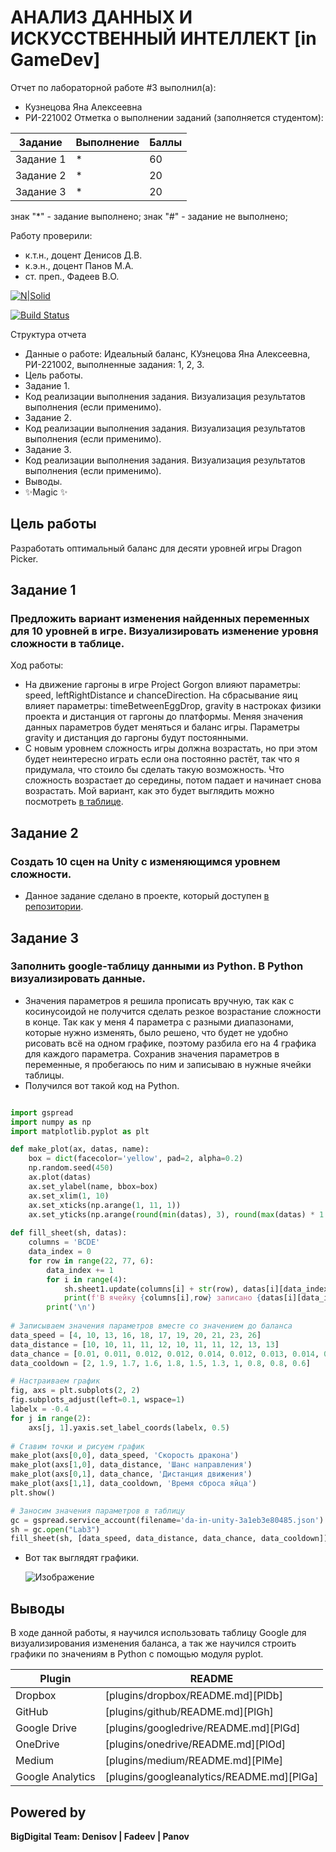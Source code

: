 # АНАЛИЗ ДАННЫХ И ИСКУССТВЕННЫЙ ИНТЕЛЛЕКТ [in GameDev]
Отчет по лабораторной работе #3 выполнил(а):
- Кузнецова Яна Алексеевна
- РИ-221002
Отметка о выполнении заданий (заполняется студентом):

| Задание | Выполнение | Баллы |
| ------ | ------ | ------ |
| Задание 1 | * | 60 |
| Задание 2 | * | 20 |
| Задание 3 | * | 20 |

знак "*" - задание выполнено; знак "#" - задание не выполнено;

Работу проверили:
- к.т.н., доцент Денисов Д.В.
- к.э.н., доцент Панов М.А.
- ст. преп., Фадеев В.О.

[![N|Solid](https://cldup.com/dTxpPi9lDf.thumb.png)](https://nodesource.com/products/nsolid)

[![Build Status](https://travis-ci.org/joemccann/dillinger.svg?branch=master)](https://travis-ci.org/joemccann/dillinger)

Структура отчета

- Данные о работе: Идеальный баланс, КУзнецова Яна Алексеевна, РИ-221002, выполненные задания: 1, 2, 3.
- Цель работы.
- Задание 1.
- Код реализации выполнения задания. Визуализация результатов выполнения (если применимо).
- Задание 2.
- Код реализации выполнения задания. Визуализация результатов выполнения (если применимо).
- Задание 3.
- Код реализации выполнения задания. Визуализация результатов выполнения (если применимо).
- Выводы.
- ✨Magic ✨

## Цель работы
Разработать оптимальный баланс для десяти уровней игры Dragon Picker.

## Задание 1
### Предложить вариант изменения найденных переменных для 10 уровней в игре. Визуализировать изменение уровня сложности в таблице. 
Ход работы:
- На движение гаргоны в игре Project Gorgon влияют параметры: speed, leftRightDistance и chanceDirection. На сбрасывание яиц влияет параметры: timeBetweenEggDrop, gravity в настроках физики проекта и дистанция от гаргоны до платформы. Меняя значения данных параметров будет меняться и баланс игры. Параметры gravity и дистанция до гаргоны будут постоянными.
-  С новым уровнем сложность игры должна возрастать, но при этом будет неинтересно играть если она постоянно растёт, так что я придумала, что стоило бы сделать такую возможность. Что сложность возрастает до середины, потом падает и начинает снова возрастать. Мой вариант, как это будет выглядить можно посмотреть [в таблице](https://onedrive.live.com/edit?id=DDB520549B046252!413&resid=DDB520549B046252!413&ithint=file%2cxlsx&ct=1699940107630&wdOrigin=OFFICECOM-WEB.START.UPLOAD&wdPreviousSessionSrc=HarmonyWeb&wdPreviousSession=d3ae7d67-cb80-401f-a511-841f1f2f5958&wdo=2&cid=ddb520549b046252).


## Задание 2
### Создать 10 сцен на Unity с изменяющимся уровнем сложности.

- Данное задание сделано в проекте, который доступен [в репозитории](https://github.com/Yahchao02/lb3).


## Задание 3
### Заполнить google-таблицу данными из Python. В Python визуализировать данные.

- Значения параметров я решила прописать вручную, так как с косинусоидой не получится сделать резкое возрастание сложности в конце. Так как у меня 4 параметра с разными диапазонами, которые нужно изменять, было решено, что будет не удобно рисовать всё на одном графике, поэтому разбила его на 4 графика для каждого параметра. Сохранив значения параметров в переменные, я пробегаюсь по ним и записываю в нужные ячейки таблицы.
- Получился вот такой код на Python.

```py

import gspread
import numpy as np
import matplotlib.pyplot as plt

def make_plot(ax, datas, name):
    box = dict(facecolor='yellow', pad=2, alpha=0.2)
    np.random.seed(450)
    ax.plot(datas)
    ax.set_ylabel(name, bbox=box)
    ax.set_xlim(1, 10)
    ax.set_xticks(np.arange(1, 11, 1))
    ax.set_yticks(np.arange(round(min(datas), 3), round(max(datas) * 1.05, 3), round((max(datas)-min(datas))/5,3)))
    
def fill_sheet(sh, datas):
    columns = 'BCDE'
    data_index = 0
    for row in range(22, 77, 6):
        data_index += 1
        for i in range(4):
            sh.sheet1.update(columns[i] + str(row), datas[i][data_index])
            print(f'В ячейку {columns[i],row} записано {datas[i][data_index]}')
        print('\n')
       
# Записываем значения параметров вместе со значением до баланса
data_speed = [4, 10, 13, 16, 18, 17, 19, 20, 21, 23, 26]
data_distance = [10, 10, 11, 11, 12, 10, 11, 11, 12, 13, 13]
data_chance = [0.01, 0.011, 0.012, 0.012, 0.014, 0.012, 0.013, 0.014, 0.016, 0.017, 0.018]
data_cooldown = [2, 1.9, 1.7, 1.6, 1.8, 1.5, 1.3, 1, 0.8, 0.8, 0.6]

# Настраиваем график       
fig, axs = plt.subplots(2, 2)
fig.subplots_adjust(left=0.1, wspace=1)
labelx = -0.4
for j in range(2):
    axs[j, 1].yaxis.set_label_coords(labelx, 0.5)
    
# Ставим точки и рисуем график
make_plot(axs[0,0], data_speed, 'Скорость дракона')
make_plot(axs[1,0], data_distance, 'Шанс направления')
make_plot(axs[0,1], data_chance, 'Дистанция движения')
make_plot(axs[1,1], data_cooldown, 'Время сброса яйца')
plt.show()

# Заносим значения параметров в таблицу
gc = gspread.service_account(filename='da-in-unity-3a1eb3e80485.json')
sh = gc.open("Lab3")
fill_sheet(sh, [data_speed, data_distance, data_chance, data_cooldown])

```

- Вот так выглядят графики.

  ![Изображение]([Graphs.png](https://github.com/Yahchao02/lb3/blob/main/Graphs.png))


## Выводы

В ходе данной работы, я научился использовать таблицу Google для визуализирования изменения баланса, а так же научился строить графики по значениям в Python с помощью модуля pyplot.

| Plugin | README |
| ------ | ------ |
| Dropbox | [plugins/dropbox/README.md][PlDb] |
| GitHub | [plugins/github/README.md][PlGh] |
| Google Drive | [plugins/googledrive/README.md][PlGd] |
| OneDrive | [plugins/onedrive/README.md][PlOd] |
| Medium | [plugins/medium/README.md][PlMe] |
| Google Analytics | [plugins/googleanalytics/README.md][PlGa] |

## Powered by

**BigDigital Team: Denisov | Fadeev | Panov**

